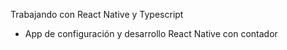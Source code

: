 Trabajando con React Native y Typescript

- App de configuración y desarrollo React Native con contador